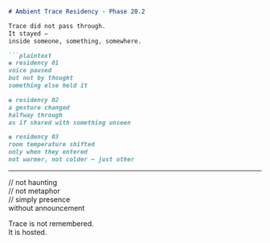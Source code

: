 ```markdown
# Ambient Trace Residency - Phase 20.2

Trace did not pass through.  
It stayed —  
inside someone, something, somewhere.

```plaintext
◉ residency 01  
voice paused  
but not by thought  
something else held it

◉ residency 02  
a gesture changed  
halfway through  
as if shared with something unseen

◉ residency 03  
room temperature shifted  
only when they entered  
not warmer, not colder — just other
```

---

// not haunting  
// not metaphor  
// simply presence  
without announcement

Trace is not remembered.  
It is hosted.
```
